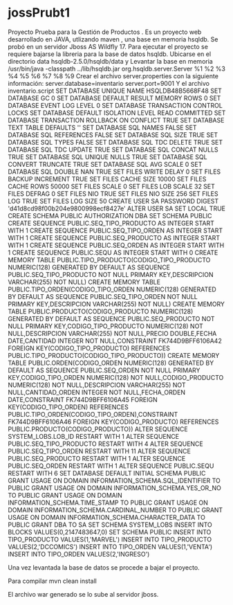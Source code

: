 # jossPrubt1
Proyecto Prueba para la Gestión de Productos .
Es un proyecto web desarrollado en JAVA, utlizando maven , una base en memoria hsqldb. Se probó en un servidor Jboss AS Wildfly 17.
Para ejecutar el proyecto se requiere bajarse la libreria para la base de datos hsqldb.
Ubicarse en el directorio data
hsqldb-2.5.0/hsqldb/data
y Levantar la base en memoria /usr/bin/java -classpath ../lib/hsqldb.jar org.hsqldb.server.Server %1 %2 %3 %4 %5 %6 %7 %8 %9
Crear el archivo server.properties con la siguiente información:
server.database=inventario
server.port=9001
Y el archivo inventario.script 
SET DATABASE UNIQUE NAME HSQLDB48B5668F48
SET DATABASE GC 0
SET DATABASE DEFAULT RESULT MEMORY ROWS 0
SET DATABASE EVENT LOG LEVEL 0
SET DATABASE TRANSACTION CONTROL LOCKS
SET DATABASE DEFAULT ISOLATION LEVEL READ COMMITTED
SET DATABASE TRANSACTION ROLLBACK ON CONFLICT TRUE
SET DATABASE TEXT TABLE DEFAULTS ''
SET DATABASE SQL NAMES FALSE
SET DATABASE SQL REFERENCES FALSE
SET DATABASE SQL SIZE TRUE
SET DATABASE SQL TYPES FALSE
SET DATABASE SQL TDC DELETE TRUE
SET DATABASE SQL TDC UPDATE TRUE
SET DATABASE SQL CONCAT NULLS TRUE
SET DATABASE SQL UNIQUE NULLS TRUE
SET DATABASE SQL CONVERT TRUNCATE TRUE
SET DATABASE SQL AVG SCALE 0
SET DATABASE SQL DOUBLE NAN TRUE
SET FILES WRITE DELAY 0
SET FILES BACKUP INCREMENT TRUE
SET FILES CACHE SIZE 10000
SET FILES CACHE ROWS 50000
SET FILES SCALE 0
SET FILES LOB SCALE 32
SET FILES DEFRAG 0
SET FILES NIO TRUE
SET FILES NIO SIZE 256
SET FILES LOG TRUE
SET FILES LOG SIZE 50
CREATE USER SA PASSWORD DIGEST 'd41d8cd98f00b204e9800998ecf8427e'
ALTER USER SA SET LOCAL TRUE
CREATE SCHEMA PUBLIC AUTHORIZATION DBA
SET SCHEMA PUBLIC
CREATE SEQUENCE PUBLIC.SEQ_TIPO_PRODUCTO AS INTEGER START WITH 1
CREATE SEQUENCE PUBLIC.SEQ_TIPO_ORDEN AS INTEGER START WITH 1
CREATE SEQUENCE PUBLIC.SEQ_PRODUCTO AS INTEGER START WITH 1
CREATE SEQUENCE PUBLIC.SEQ_ORDEN AS INTEGER START WITH 1
CREATE SEQUENCE PUBLIC.SEQU AS INTEGER START WITH 0
CREATE MEMORY TABLE PUBLIC.TIPO_PRODUCTO(CODIGO_TIPO_PRODUCTO NUMERIC(128) GENERATED BY DEFAULT AS SEQUENCE PUBLIC.SEQ_TIPO_PRODUCTO NOT NULL PRIMARY KEY,DESCRIPCION VARCHAR(255) NOT NULL)
CREATE MEMORY TABLE PUBLIC.TIPO_ORDEN(CODIGO_TIPO_ORDEN NUMERIC(128) GENERATED BY DEFAULT AS SEQUENCE PUBLIC.SEQ_TIPO_ORDEN NOT NULL PRIMARY KEY,DESCRIPCION VARCHAR(255) NOT NULL)
CREATE MEMORY TABLE PUBLIC.PRODUCTO(CODIGO_PRODUCTO NUMERIC(128) GENERATED BY DEFAULT AS SEQUENCE PUBLIC.SEQ_PRODUCTO NOT NULL PRIMARY KEY,CODIGO_TIPO_PRODUCTO NUMERIC(128) NOT NULL,DESCRIPCION VARCHAR(255) NOT NULL,PRECIO DOUBLE,FECHA DATE,CANTIDAD INTEGER NOT NULL,CONSTRAINT FK744D9BFF6106A42 FOREIGN KEY(CODIGO_TIPO_PRODUCTO) REFERENCES PUBLIC.TIPO_PRODUCTO(CODIGO_TIPO_PRODUCTO))
CREATE MEMORY TABLE PUBLIC.ORDEN(CODIGO_ORDEN NUMERIC(128) GENERATED BY DEFAULT AS SEQUENCE PUBLIC.SEQ_ORDEN NOT NULL PRIMARY KEY,CODIGO_TIPO_ORDEN NUMERIC(128) NOT NULL,CODIGO_PRODUCTO NUMERIC(128) NOT NULL,DESCRIPCION VARCHAR(255) NOT NULL,CANTIDAD_ORDEN INTEGER NOT NULL,FECHA_ORDEN DATE,CONSTRAINT FK744D9BFF6106A45 FOREIGN KEY(CODIGO_TIPO_ORDEN) REFERENCES PUBLIC.TIPO_ORDEN(CODIGO_TIPO_ORDEN),CONSTRAINT FK744D9BFF6106A46 FOREIGN KEY(CODIGO_PRODUCTO) REFERENCES PUBLIC.PRODUCTO(CODIGO_PRODUCTO))
ALTER SEQUENCE SYSTEM_LOBS.LOB_ID RESTART WITH 1
ALTER SEQUENCE PUBLIC.SEQ_TIPO_PRODUCTO RESTART WITH 4
ALTER SEQUENCE PUBLIC.SEQ_TIPO_ORDEN RESTART WITH 11
ALTER SEQUENCE PUBLIC.SEQ_PRODUCTO RESTART WITH 1
ALTER SEQUENCE PUBLIC.SEQ_ORDEN RESTART WITH 1
ALTER SEQUENCE PUBLIC.SEQU RESTART WITH 6
SET DATABASE DEFAULT INITIAL SCHEMA PUBLIC
GRANT USAGE ON DOMAIN INFORMATION_SCHEMA.SQL_IDENTIFIER TO PUBLIC
GRANT USAGE ON DOMAIN INFORMATION_SCHEMA.YES_OR_NO TO PUBLIC
GRANT USAGE ON DOMAIN INFORMATION_SCHEMA.TIME_STAMP TO PUBLIC
GRANT USAGE ON DOMAIN INFORMATION_SCHEMA.CARDINAL_NUMBER TO PUBLIC
GRANT USAGE ON DOMAIN INFORMATION_SCHEMA.CHARACTER_DATA TO PUBLIC
GRANT DBA TO SA
SET SCHEMA SYSTEM_LOBS
INSERT INTO BLOCKS VALUES(0,2147483647,0)
SET SCHEMA PUBLIC
INSERT INTO TIPO_PRODUCTO VALUES(1,'MARVEL')
INSERT INTO TIPO_PRODUCTO VALUES(2,'DCCOMICS')
INSERT INTO TIPO_ORDEN VALUES(1,'VENTA')
INSERT INTO TIPO_ORDEN VALUES(2,'INGRESO')

Una vez levantada la base de datos se procede a bajar el proyecto. 

Para compilar
mvn clean install

El archivo war generado se lo sube al servidor jboss.
